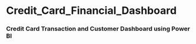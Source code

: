 # Credit_Card_Financial_Dashboard
### Credit Card Transaction and Customer Dashboard using Power BI
